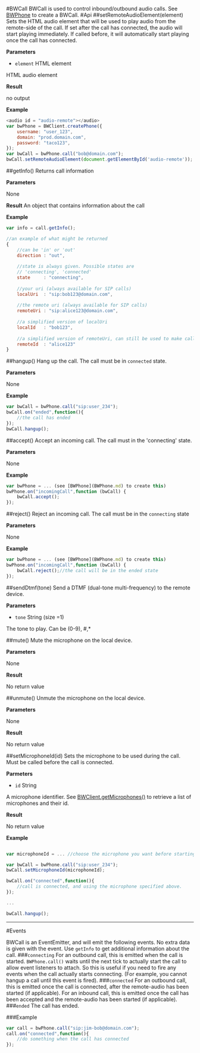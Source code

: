 #BWCall
BWCall is used to control inbound/outbound audio calls. See [BWPhone](BWPhone.md) to create a BWCall.
#Api
##setRemoteAudioElement(element)
Sets the HTML audio element that will be used to play audio from the remote-side of the call.
If set after the call has connected, the audio will start playing immediately. If called before, it will automatically start playing once the call has connected.

**Parameters**

* `element` HTML element

HTML audio element

**Result**

no output


**Example**


```javascript
<audio id = "audio-remote"></audio>
var bwPhone = BWClient.createPhone({
    username: "user_123",
    domain: "prod.domain.com",
    password: "taco123",
});
var bwCall = bwPhone.call("bob@domain.com");
bwCall.setRemoteAudioElement(document.getElementById('audio-remote'));
```

##getInfo()
Returns call information

**Parameters**

None

**Result**
An object that contains information about the call

**Example**

```javascript
var info = call.getInfo();

//an example of what might be returned
{
    //can be 'in' or 'out'
    direction : "out",
    
    //state is always given. Possible states are
    // 'connecting', 'connected' 
    state     : "connecting",
    
    //your uri (always available for SIP calls)
    localUri  : "sip:bob123@domain.com",
    
    //the remote uri (always available for SIP calls)
    remoteUri : "sip:alice123@domain.com",
    
    //a simplified version of localUri 
    localId   : "bob123",
    
    //a simplified version of remoteUri, can still be used to make calls
    remoteId  : "alice123"
}
```

##hangup()
Hang up the call. The call must be in `connected` state.

**Parameters**

None

**Example**
```javascript
var bwCall = bwPhone.call("sip:user_234");
bwCall.on("ended",function(){
    //the call has ended
});
bwCall.hangup();
```
##accept()
Accept an incoming call. The call must in the 'connecting' state.

**Parameters**

None

**Example**
```javascript
var bwPhone = ... (see [BWPhone](BWPhone.md) to create this)
bwPhone.on("incomingCall",function (bwCall) {
    bwCall.accept();
});

```

##reject()
Reject an incoming call. The call must be in the `connecting` state

**Parameters**

None

**Example**
```javascript
var bwPhone = ... (see [BWPhone](BWPhone.md) to create this)
bwPhone.on("incomingCall",function (bwCall) {
    bwCall.reject();//the call will be in the ended state
});
```

##sendDtmf(tone)
Send a DTMF (dual-tone multi-frequency) to the remote device.

**Parameters**

* `tone` String (size =1)

The tone to play. Can be (0-9), #,*

##mute()
Mute the microphone on the local device.


**Parameters**

None

**Result**

No return value

##unmute()
Unmute the microphone on the local device.

**Parameters**

None

**Result**

No return value

##setMicrophoneId(id)
Sets the microphone to be used during the call.
Must be called before the call is connected.

**Parmeters**

* `id` String

A microphone identifier. See [BWClient.getMicrophones()](BWClient.md) to retrieve a list of microphones and their id.

**Result**

No return value

**Example**
```javascript

var microphoneId = ... //choose the microphone you want before starting a call

var bwCall = bwPhone.call("sip:user_234");
bwCall.setMicrophoneId(microphoneId);

bwCall.on("connected",function(){
    //call is connected, and using the microphone specified above.
});

...

bwCall.hangup();

```


--------
#Events

BWCall is an EventEmitter, and will emit the following events. No extra data is given with the event. Use `getInfo` to get additional information about the call.
###`connecting`
For an outbound call, this is emitted when the call is started. `BWPhone.call()` waits until the next tick to actually start the call to allow event listeners to attach. So this is useful if you need to fire any events when the call actually starts connecting. (For example, you cannot hangup a call until this event is fired).
###`connected`
For an outbound call, this is emitted once the call is connected, after the remote-audio has been started (if applicable).
For an inbound call, this is emitted once the call has been accepted and the remote-audio has been started (if applicable).
###`ended`
The call has ended.

###Example
```javascript
var call = bwPhone.call("sip:jim-bob@domain.com");
call.on("connected",function(){
    //do something when the call has connected
});
```